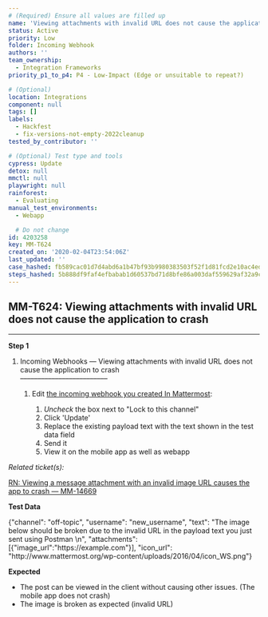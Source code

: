```yaml
---
# (Required) Ensure all values are filled up
name: 'Viewing attachments with invalid URL does not cause the application to crash'
status: Active
priority: Low
folder: Incoming Webhook
authors: ''
team_ownership:
  - Integration Frameworks
priority_p1_to_p4: P4 - Low-Impact (Edge or unsuitable to repeat?)

# (Optional)
location: Integrations
component: null
tags: []
labels:
  - Hackfest
  - fix-versions-not-empty-2022cleanup
tested_by_contributor: ''

# (Optional) Test type and tools
cypress: Update
detox: null
mmctl: null
playwright: null
rainforest:
  - Evaluating
manual_test_environments:
  - Webapp

  # Do not change
id: 4203258
key: MM-T624
created_on: '2020-02-04T23:54:06Z'
last_updated: ''
case_hashed: fb589cac01d7d4abd6a1b47bf93b9980383503f52f1d81fcd2e10ac4ed4721bffd1bdac204a21eb3ee262f09a7cd6b8b
steps_hashed: 5b888df9faf4efbabab1d60537bd71d8bfe86a003daf559629af32a9c600191ef1d7e6eedfc25f6b038ee26e544c142c
---
```


<!-- (Auto-generated) Based on frontmatter's "key" and "name" -->

## MM-T624: Viewing attachments with invalid URL does not cause the application to crash

---

**Step 1**

1. Incoming Webhooks — Viewing attachments with invalid URL does not cause the application to crash\
   –––––––––––––––––––––––––

   1. Edit [the incoming webhook you created In Mattermost](https://postgres.test.mattermost.com/v16/integrations/incoming_webhooks):

      1. _Uncheck_ the box next to "Lock to this channel"
      2. Click 'Update'
      3. Replace the existing payload text with the text shown in the test data field
      4. Send it
      5. View it on the mobile app as well as webapp

_Related ticket(s):_

[RN: Viewing a message attachment with an invalid image URL causes the app to crash — MM-14669](https://mattermost.atlassian.net/browse/MM-14669)

**Test Data**

{"channel": "off-topic", "username": "new\_username", "text": "The image below should be broken due to the invalid URL in the payload text you just sent using Postman \n", "attachments":\[{"image\_url":"https\://example.com"}], "icon\_url": "http\://www\.mattermost.org/wp-content/uploads/2016/04/icon\_WS.png"}

**Expected**

- The post can be viewed in the client without causing other issues. (The mobile app does not crash)
- The image is broken as expected (invalid URL)
